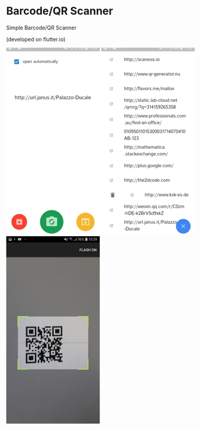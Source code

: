 # Barcode/QR Scanner

Simple Barcode/QR Scanner 

(developed on flutter.io)

![img](s1.jpg) ![img](s2.jpg) ![img](s3.jpg)
